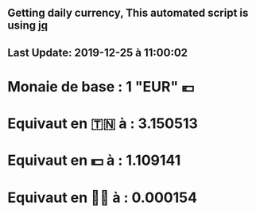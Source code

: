 ## Getting daily currency, This automated script is using [jq](https://stedolan.github.io/jq/)
## Last Update:  2019-12-25 à 11:00:02
 # Monaie de base : 1 "EUR" 💶 
 # Equivaut en 🇹🇳 à :  3.150513 
 # Equivaut en 💵 à : 1.109141
 # Equivaut en 🐱‍💻 à :  0.000154
